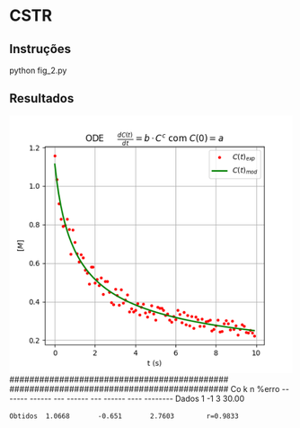 # CSTR

## Instruções

python fig_2.py

## Resultados

<img src="fig.png" alt="Ajuste" title="Resultado" />
############################################
############################################
             Co            k            n        %erro
    -------  ------  ---  ------  ---  ------  ----  --------
    Dados    1            -1           3             30.00
 
    Obtidos  1.0668       -0.651       2.7603        r=0.9833
